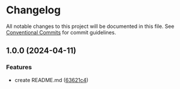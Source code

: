 # Changelog

All notable changes to this project will be documented in this file. See
[Conventional Commits](https://conventionalcommits.org) for commit guidelines.

## 1.0.0 (2024-04-11)


### Features

* create README.md ([63621c4](https://github.com/alix-simon/quartoDemo/commit/63621c48594cdba77009d8c40e4ac21678df4d43))
